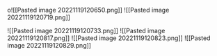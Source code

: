 о![[Pasted image 20221119120650.png]]
![[Pasted image 20221119120719.png]]

![[Pasted image 20221119120733.png]]
![[Pasted image 20221119120817.png]]
![[Pasted image 20221119120823.png]]
![[Pasted image 20221119120829.png]]